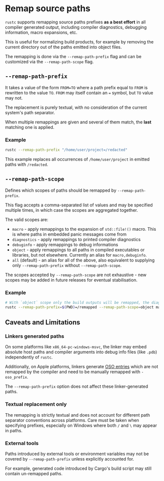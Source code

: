 # Remap source paths

`rustc` supports remapping source paths prefixes **as a best effort** in all compiler generated
output, including compiler diagnostics, debugging information, macro expansions, etc.

This is useful for normalizing build products, for example by removing the current directory
out of the paths emitted into object files.

The remapping is done via the `--remap-path-prefix` flag and can be customized via the `--remap-path-scope` flag.

## `--remap-path-prefix`

It takes a value of the form `FROM=TO` where a path prefix equal to `FROM` is rewritten
to the value `TO`. `FROM` may itself contain an `=` symbol, but `TO` value may not.

The replacement is purely textual, with no consideration of the current system's path separator.

When multiple remappings are given and several of them match, the **last** matching one is applied.

### Example

```bash
rustc --remap-path-prefix "/home/user/project=/redacted"
```

This example replaces all occurrences of `/home/user/project` in emitted paths with `/redacted`.

## `--remap-path-scope`

Defines which scopes of paths should be remapped by `--remap-path-prefix`.

This flag accepts a comma-separated list of values and may be specified multiple times, in which case the scopes are aggregated together.

The valid scopes are:

- `macro` - apply remappings to the expansion of `std::file!()` macro. This is where paths in embedded panic messages come from
- `diagnostics` - apply remappings to printed compiler diagnostics
- `debuginfo` - apply remappings to debug informations
- `object` - apply remappings to all paths in compiled executables or libraries, but not elsewhere. Currently an alias for `macro,debuginfo`.
- `all` (default) - an alias for all of the above, also equivalent to supplying only `--remap-path-prefix` without `--remap-path-scope`.

The scopes accepted by `--remap-path-scope` are not exhaustive - new scopes may be added in future releases for eventual stabilisation.

### Example

```sh
# With `object` scope only the build outputs will be remapped, the diagnostics won't be remapped.
rustc --remap-path-prefix=$(PWD)=/remapped --remap-path-scope=object main.rs
```

## Caveats and Limitations

### Linkers generated paths

On some platforms like `x86_64-pc-windows-msvc`, the linker may embed absolute host paths and compiler
arguments into debug info files (like `.pdb`) independently of `rustc`.

Additionally, on Apple platforms, linkers generate [OSO entries] which are not remapped by the compiler
and need to be manually remapped with `-oso_prefix`.

The `--remap-path-prefix` option does not affect these linker-generated paths.

### Textual replacement only

The remapping is strictly textual and does not account for different path separator conventions across
platforms. Care must be taken when specifying prefixes, especially on Windows where both `/` and `\` may
appear in paths.

### External tools

Paths introduced by external tools or environment variables may not be covered by `--remap-path-prefix`
unless explicitly accounted for.

For example, generated code introduced by Cargo's build script may still contain un-remapped paths.

[OSO entries]: https://wiki.dwarfstd.org/Apple%27s_%22Lazy%22_DWARF_Scheme.md
